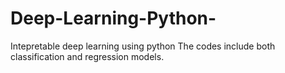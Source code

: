 # Deep-Learning-Python-
Intepretable deep learning using python
The codes include both classification and regression models.
